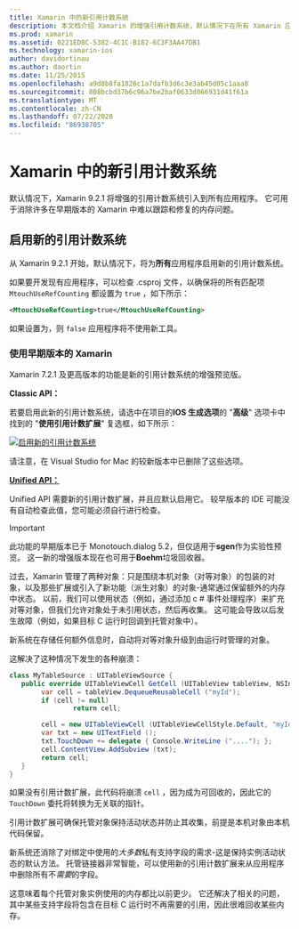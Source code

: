 ```yaml
---
title: Xamarin 中的新引用计数系统
description: 本文档介绍 Xamarin 的增强引用计数系统，默认情况下在所有 Xamarin 应用程序中启用。
ms.prod: xamarin
ms.assetid: 0221ED8C-5382-4C1C-B182-6C3F3AA47DB1
ms.technology: xamarin-ios
author: davidortinau
ms.author: daortin
ms.date: 11/25/2015
ms.openlocfilehash: a9d8b8fa1826c1a7dafb3d6c3e3ab45d05c1aaa8
ms.sourcegitcommit: 008bcbd37b6c96a7be2baf0633d066931d41f61a
ms.translationtype: MT
ms.contentlocale: zh-CN
ms.lasthandoff: 07/22/2020
ms.locfileid: "86938705"
---
```

# <a name="new-reference-counting-system-in-xamarinios"></a>Xamarin 中的新引用计数系统

默认情况下，Xamarin 9.2.1 将增强的引用计数系统引入到所有应用程序。 它可用于消除许多在早期版本的 Xamarin 中难以跟踪和修复的内存问题。

## <a name="enabling-the-new-reference-counting-system"></a>启用新的引用计数系统

从 Xamarin 9.2.1 开始，默认情况下，将为**所有**应用程序启用新的引用计数系统。

如果要开发现有应用程序，可以检查 .csproj 文件，以确保将的所有匹配项 `MtouchUseRefCounting` 都设置为 `true` ，如下所示：

```xml
<MtouchUseRefCounting>true</MtouchUseRefCounting>
```

如果设置为，则 `false` 应用程序将不使用新工具。

### <a name="using-older-versions-of-xamarin"></a>使用早期版本的 Xamarin

Xamarin 7.2.1 及更高版本的功能是新的引用计数系统的增强预览版。

**Classic API：**

若要启用此新的引用计数系统，请选中在项目的**IOS 生成选项**的 "**高级**" 选项卡中找到的 "**使用引用计数扩展**" 复选框，如下所示： 

[![启用新的引用计数系统](newrefcount-images/image1.png)](newrefcount-images/image1.png#lightbox)

请注意，在 Visual Studio for Mac 的较新版本中已删除了这些选项。

 **[Unified API：](~/cross-platform/macios/unified/index.md)**

 Unified API 需要新的引用计数扩展，并且应默认启用它。 较早版本的 IDE 可能没有自动检查此值，您可能必须自行进行检查。

> [!IMPORTANT]
> 此功能的早期版本已于 Monotouch.dialog 5.2，但仅适用于**sgen**作为实验性预览。 这一新的增强版本现在也可用于**Boehm**垃圾回收器。

过去，Xamarin 管理了两种对象：只是围绕本机对象（对等对象）的包装的对象，以及那些扩展或引入了新功能（派生对象）的对象-通常通过保留额外的内存中状态。 以前，我们可以使用状态（例如，通过添加 c # 事件处理程序）来扩充对等对象，但我们允许对象处于未引用状态，然后再收集。 这可能会导致以后发生故障（例如，如果目标 C 运行时回调到托管对象中）。

新系统在存储任何额外信息时，自动将对等对象升级到由运行时管理的对象。

这解决了这种情况下发生的各种崩溃：

```csharp
class MyTableSource : UITableViewSource {
   public override UITableViewCell GetCell (UITableView tableView, NSIndexPath indexPath) {
        var cell = tableView.DequeueReusableCell ("myId");
        if (cell != null)
                return cell;

        cell = new UITableViewCell (UITableViewCellStyle.Default, "myId");
        var txt = new UITextField ();
        txt.TouchDown += delegate { Console.WriteLine ("...."); };
        cell.ContentView.AddSubview (txt);
        return cell;
   }
}
```

如果没有引用计数扩展，此代码将崩溃 `cell` ，因为成为可回收的，因此它的 `TouchDown` 委托将转换为无关联的指针。

引用计数扩展可确保托管对象保持活动状态并防止其收集，前提是本机对象由本机代码保留。

新系统还消除了对绑定中使用的*大多数*私有支持字段的需求-这是保持实例活动状态的默认方法。 托管链接器非常智能，可以使用新的引用计数扩展来从应用程序中删除所有不*需要*的字段。

这意味着每个托管对象实例使用的内存都比以前更少。 它还解决了相关的问题，其中某些支持字段将包含在目标 C 运行时不再需要的引用，因此很难回收某些内存。
